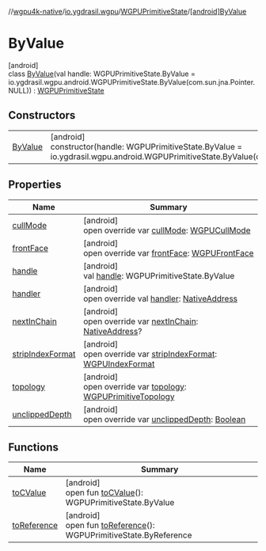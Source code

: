 //[wgpu4k-native](../../../../index.md)/[io.ygdrasil.wgpu](../../index.md)/[WGPUPrimitiveState](../index.md)/[[android]ByValue](index.md)

# ByValue

[android]\
class [ByValue](index.md)(val handle: WGPUPrimitiveState.ByValue = io.ygdrasil.wgpu.android.WGPUPrimitiveState.ByValue(com.sun.jna.Pointer.NULL)) : [WGPUPrimitiveState](../index.md)

## Constructors

| | |
|---|---|
| [ByValue](-by-value.md) | [android]<br>constructor(handle: WGPUPrimitiveState.ByValue = io.ygdrasil.wgpu.android.WGPUPrimitiveState.ByValue(com.sun.jna.Pointer.NULL)) |

## Properties

| Name | Summary |
|---|---|
| [cullMode](cull-mode.md) | [android]<br>open override var [cullMode](cull-mode.md): [WGPUCullMode](../../-w-g-p-u-cull-mode/index.md) |
| [frontFace](front-face.md) | [android]<br>open override var [frontFace](front-face.md): [WGPUFrontFace](../../-w-g-p-u-front-face/index.md) |
| [handle](handle.md) | [android]<br>val [handle](handle.md): WGPUPrimitiveState.ByValue |
| [handler](handler.md) | [android]<br>open override val [handler](handler.md): [NativeAddress](../../../ffi/-native-address/index.md) |
| [nextInChain](next-in-chain.md) | [android]<br>open override var [nextInChain](next-in-chain.md): [NativeAddress](../../../ffi/-native-address/index.md)? |
| [stripIndexFormat](strip-index-format.md) | [android]<br>open override var [stripIndexFormat](strip-index-format.md): [WGPUIndexFormat](../../-w-g-p-u-index-format/index.md) |
| [topology](topology.md) | [android]<br>open override var [topology](topology.md): [WGPUPrimitiveTopology](../../-w-g-p-u-primitive-topology/index.md) |
| [unclippedDepth](unclipped-depth.md) | [android]<br>open override var [unclippedDepth](unclipped-depth.md): [Boolean](https://kotlinlang.org/api/core/kotlin-stdlib/kotlin/-boolean/index.html) |

## Functions

| Name | Summary |
|---|---|
| [toCValue](../[android]to-c-value.md) | [android]<br>open fun [toCValue](../[android]to-c-value.md)(): WGPUPrimitiveState.ByValue |
| [toReference](../to-reference.md) | [android]<br>open fun [toReference](../to-reference.md)(): WGPUPrimitiveState.ByReference |
